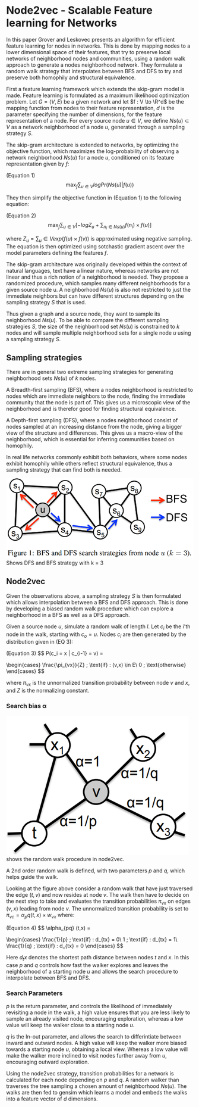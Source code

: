 # Node2vec - Scalable Feature learning for Networks

In this paper Grover and Leskovec presents an algorithm for efficient feature learning for nodes in networks. This is done by mapping nodes to a lower dimensional space of their features, that try to preserve local networks of neighborhood nodes and communities, using a random walk approach to generate a nodes neighborhood network. They formulate a random walk strategy that interpolates between BFS and DFS to try and preserve both homophily and structural equivalence.

First a feature learning framework which extends the skip-gram model is made. Feature learning is formulated as a maximum likelihood optimization problem. Let $G = (V,E)$ be a given network and let $f : V \to \R^d$ be the mapping function from nodes to their feature representation, $d$ is the parameter specifying the number of dimensions, for the feature representation of a node. For every source node $u \in V$, we define $Ns(u) \subset V$ as a network neighborhood of a node $u$, generated through a sampling strategy $S$.

The skip-gram architecture is extended to networks, by optimizing the objective function, which maximizes the log-probability of observing a network neighborhood $Ns(u)$ for a node $u$, conditioned on its feature representation given by $f$:

(Equation 1)
$$
\max_{f}  \sum_{u\in{V}} log Pr(Ns(u)|f(u))
$$

They then simplify the objective function in (Equation 1) to the following equation:

(Equation 2)
$$
\max_{f} \sum_{u\in{V}} [-log Z_u + \sum_{n_i\in{Ns(u)}} f(n_i) \times f(u) ]
$$

where $Z_u = \sum_u\in{V} exp(f(u)\times f(v))$ is approximated using negative sampling. The equation is then optimized using sotchastic gradient ascent over the model parameters defining the features $f$.

The skip-gram architecture was originally developed within the context of natural languages, text have a linear nature, whereas networks are not linear and thus a rich notion of a neighborhood is needed. They propose a randomized procedure, which samples many different neighborhoods for a given source node u. A neighborhood $Ns(u)$ is also not restricted to just the immediate neighbors but can have different structures depending on the sampling strategy $S$ that is used.

Thus given a graph and a source node, they want to sample its neighborhood $Ns(u)$. To be able to compare the different sampling strategies $S$, the size of the neighborhood set $Ns(u)$ is constrained to $k$ nodes and will sample multiple neighborhood sets for a single node $u$ using a sampling strategy $S$.

## Sampling strategies

There are in general two extreme sampling strategies for generating neighborhood sets $Ns(u)$ of $k$ nodes.

A Breadth-first sampling (BFS), where a nodes neighborhood is restricted to nodes which are immediate neighbors to the node, finding the immediate community that the node is part of. This gives us a microscopic view of the neighborhood and is therefor good for finding structural equivalence.

A Depth-first sampling (DFS), where a nodes neighborhood consist of nodes sampled at an increasing distance from the node, giving a bigger view of the structure and differences. This gives us a macro-view of the neighborhood, which is essential for inferring communities based on homophily.

In real life networks commonly exhibit both behaviors, where some nodes exhibit homophily while others reflect structural equivalence, thus a sampling strategy that can find both is needed.

![SS](pictures/bfsdfsexample.png)
Shows DFS and BFS strategy with k = 3

## Node2vec

Given the observations above, a sampling strategy $S$ is then formulated which allows interpolation between a BFS and DFS approach. This is done by developing a biased random walk procedure which can explore a neighborhood in a BFS as well as a DFS approach.

Given a source node $u$, simulate a random walk of length $l$. Let $c_i$ be the i'th node in the walk, starting with $c_o = u$. Nodes $c_i$ are then generated by the distribution given in (EQ 3):

(Equation 3)
$$
P(c_i = x | c_{i-1} = v) =

\begin{cases}
\frac{\pi_{vx}}{Z}  \; \text{if} \: (v,x) \in E\\
0 \; \text{otherwise}
\end{cases}
$$

where $\pi_{vx}$ is the unnormalized transition probability between node $v$ and $x$, and $Z$ is the normalizing constant.

### Search bias α

![SB](pictures/randomwalkexample.png)
shows the random walk procedure in node2vec.

A 2nd order random walk is defined, with two parameters $p$ and $q$, which helps guide the walk.

Looking at the figure above consider a random walk that have just traversed the edge $(t, v)$ and now resides at node $v$. The walk then have to decide on the next step to take and evaluates the transition probabilities $\pi_{vx}$ on edges $(v,x)$ leading from node $v$. The unnormalized transition probability is set to $\pi_{vc} = \alpha_pq (t,x) \times w_{vx}$ where:

(Equation 4)
$$
\alpha_{pq} (t,x) = 

\begin{cases} 
\frac{1}{p} \; \text{if} \:  d_{tx} = 0\\
1 \; \text{if} \: d_{tx} = 1\\
\frac{1}{q} \; \text{if} \: d_{tx} = 0
\end{cases}
$$

Here $d_tx$ denotes the shortest path distance between nodes $t$ and $x$. In this case $p$ and $q$ controls how fast the walker explores and leaves the neighborhood of a starting node $u$ and allows the search procedure to interpolate between BFS and DFS.

### Search Parameters

$p$ is the return parameter, and controls the likelihood of immediately revisiting a node in the walk, a high value ensures that you are less likely to sample an already visited node, encouraging exploration, whereas a low value will keep the walker close to a starting node $u$.

$q$ is the In-out parameter, and allows the search to differintiate between inward and outward nodes. A high value will keep the walker more biased towards a starting node $u$, obtaining a local view. Whereas a low value will make the walker more inclined to visit nodes further away from $u$, encouraging outward exploration.

Using the node2vec strategy, transition probabilities for a network is calculated for each node depending on $p$ and $q$. A random walker than traverses the tree sampling a chosen amount of neighborhood $Ns(u)$. The walks are then fed to gensim which learns a model and embeds the walks into a feature vector of $d$ dimensions.







